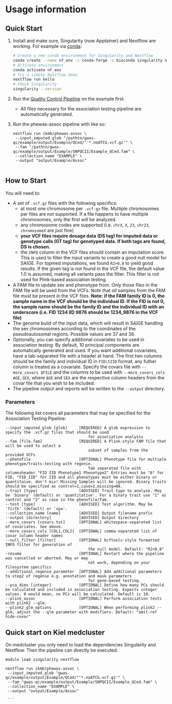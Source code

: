 # Usage information

## Quick Start
1. Install and make sure, Singularity (now Apptainer) and Nextflow are working. For example via [conda](https://docs.conda.io/projects/conda/en/latest/user-guide/install/index.html):
    ```bash
    # Create a new conda environment for Singularity and Nextflow
    conda create --name nf_env -c conda-forge -c bioconda singularity nextflow
    # Activate environment
    conda activate nf_env
    # Try a simple Nextflow demo
    nextflow run hello
    # Check Singularity
    singularity --version
    ```
   
2. Run the [Quality Control Pipeline](https://github.com/ikmb/gwas-qc/blob/master/Readme.md#quick-start) on the example first.
    - All files necessary for the association testing pipeline are automatically generated.

3. Run the phewas-assoc pipeline with like so:
   ```
   nextflow run ikmb/phewas-assoc \
    --input_imputed_glob "/pathto/gwas-qc/example/output/Example/QCed/"'*.noATCG.vcf.gz'" \
    --fam "/pathto/gwas-qc/example/output/Example/SNPQCII/Example_QCed.fam" \
    --collection_name "EXAMPLE" \
    --output "output/Example/Assoc"
    
    ```

## How to Start

You will need to:
- A set of `.vcf.gz` files with the following specifics:
    - at most one chromosome per `.vcf.gz` file. Multiple chromosomes per files are not supported. If a file happens to have multiple chromosomes, only the first will be analyzed.
    - any chromosome codes are supported (i.e. `chrX`, `X`, `23`, `chr23`, `chromosomeX` are just fine)
    - **your VCF files require dosage data (DS tag) for imputed data or genotype calls (GT tag) for genotyped data. If both tags are found, DS is chosen.**
    - the `INFO` column in the VCF files should contain an imputation score. This is used to filter the input variants to create a good null model for SAIGE. For topmed imputations, we found `R2>0.8` to yield good results. If the given tag is not found in the VCF file, the default value 1.0 is assumed, making all variants pass the filter. This filter is not used for Plink-based association testing. 
- A FAM file to update sex and phenotype from. Only those files in the FAM file will be used from the VCFs. Note that *all* samples from the FAM file must be present in the VCF files. **Note: if the FAM family ID is 0, the sample name in the VCF should be the individual ID. If the FID is not 0, the sample name should be the family ID and the individual ID with an underscore (i.e. FID 1234 IID 9876 should be 1234_9876 in the VCF file)**
- The genome build of the input data, which will result in SAIGE handling the sex chromosomes according to the coordinates of the pseudoautosomal regions. Possible values are 37 and 38.
- Optionally, you can specify additional covariates to be used in association testing. By default, 10 principal components are automatically generated and used. If you want additional covariates, have a tab-separated file with a header at hand. The first two columns should be the family and individual ID in `FID\tIID` format, any futher column is treated as a covariate. Specify the covars file with `--more_covars $FILE` and the columns to be used with `--more_covars_cols AGE,SEX`, where `AGE` and `SEX` are the respective column headers from the covar file that you wish to be included.
- The pipeline output and reports will be written to the `--output` directory.

### Parameters

The following list covers all parameters that may be specified for the Association Testing Pipeline:

```
--input_imputed_glob [glob]     [REQUIRED] A glob expression to specify the .vcf.gz files that should be used
                                    for association analysis
--fam [file.fam]                [REQUIRED] A Plink-style FAM file that will be used to select a
                                    subset of samples from the provided VCFs
--phenofile                     [OPTIONAL] Phenotype file for multiple phenotype/traits-testing with regenie. 
                                    Tab separated file with columnsheader "FID IID Phenotype1 Phenotype2" Entries must be "0" for FID, "FID_IID" for IID and all phenotypes must be either binary or quantitaive, don't mix! Missing Samples will be ignored. Binary traits should be specified as control=1,case=2,missing=NA.
--trait [type]                  [ADVISED] Trait type to analyze. May be 'binary' (default) or 'quantitative'. For a binary trait use "1" as control and "2" as case in the phenofile/fam.
--test [type]                   [ADVISED] Test algorithm. May be 'firth' (default) or 'spa'.
--collection_name [name]        [ADVISED] Output filename prefix
--output [directory]            [ADVISED] Output directory
--more_covars [covars.txt]      [OPTIONAL] whitespace-separated list of covariates. See above.
--more_covars_cols [COL1,COL2]  [OPTIONAL] comma-separated list of covar column header names
--null_filter [filter]          [OPTIONAL] bcftools-style formatted INFO filter for generation of
                                    the null model. Default: "R2>0.8"
-resume                         [OPTIONAL] Restart where the pipeline was cancelled or aborted. May or may
                                    not work, depending on your filesystem specifics
--additional_regenie_parameter  [OPTIONAL] Add additional parameters to step2 of regenie e.g. annotation and mask parameters 
                                    for gene-based testing.
--pca_dims [integer]            [OPTIONAL] Define how many PCs should be calculated and included in association testing. Expects integer values. 0 would mean, no PCs will be calculated. Default is 10.
--plink_assoc                   [OPTIONAL] Perform association tests with plink2 --glm. 
--plink2_glm_options            [OPTIONAL] When performing plink2 --glm, adjust the --glm parameter with modifiers. Default: "omit-ref hide-covar"
```
## Quick start on Kiel medcluster
On medcluster you only need to load the dependencies Singularity and Nextflow. Then the pipeline can directly be executed.

   ```
   module load singularity nextflow

   nextflow run ikmb/phewas-assoc \
    --input_imputed_glob "gwas-qc/example/output/Example/QCed/"'*.noATCG.vcf.gz'" \
    --fam "gwas-qc/example/output/Example/SNPQCII/Example_QCed.fam" \
    --collection_name "EXAMPLE" \
    --output "output/Example/Assoc"
    
    ```